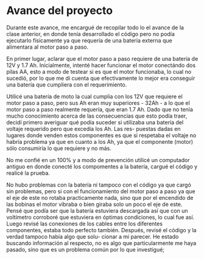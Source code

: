 # Avance del proyecto

Durante este avance, me encargué de recopilar todo lo el avance de la clase anterior, en donde tenía desarrollado el código pero no podía ejecutarlo físicamente ya que requería de una batería externa que 
alimentara al motor paso a paso.

En primer lugar, aclarar que el motor paso a paso requiere de una batería de 12V y 1.7 Ah. Inicialmente, intenté hacer funcionar el motor conectándo dos pilas AA, esto a modo de testear si es que el motor 
funcionaba, lo cual no sucedió, por lo que me di cuenta que efectivamente lo mejor era conseguir una batería que cumpliera con el requerimiento.

Utilicé una batería de moto la cual cumplia con los 12V que requiere el motor paso a paso, pero sus Ah eran muy superiores - 32Ah - a lo que el motor paso a paso realmente requería, que eran 1.7 Ah. Dado 
que no tenía mucho conocimiento acerca de las consecuencias que esto podía traer, decidí primero averiguar qué podía suceder si utilizaba una batería del voltaje requerido pero que excedía los Ah. Las res-
puestas dadas en lugares donde venden estos componentes es que si respetaba el voltaje no habría problema ya que en cuanto a los Ah, ya que el componente (motor) sólo consumiría lo que requiere y no más.

No me confié en un 100% y a modo de prevención utilicé un computador antiguo en donde conecté los compomentes a la batería, cargué el código y realicé la prueba.

No hubo problemas con la batería ni tampoco con el código ya que cargó sin problemas, pero si con el funcionamiento del motor paso a paso ya que el eje de este no rotaba practicamente nada, sino que por 
el encendido de las bobinas el motor vibraba o bien giraba solo un poco el eje de este. Pensé que podía ser que la batería estuviera descargada así que con un voltímetro corroboré que estuviera en óptimas 
condiciones, lo cual fue así. Luego revisé las conexiones de los cables entre los diferentes componentes, estaba todo perfecto también. Después, revisé el código y la verdad tampoco había algo que solu-
cionar a mi parecer. He estado buscando información al respecto, no es algo que particularmente me haya pasado, sino que es un problema común por lo que investigué; 
